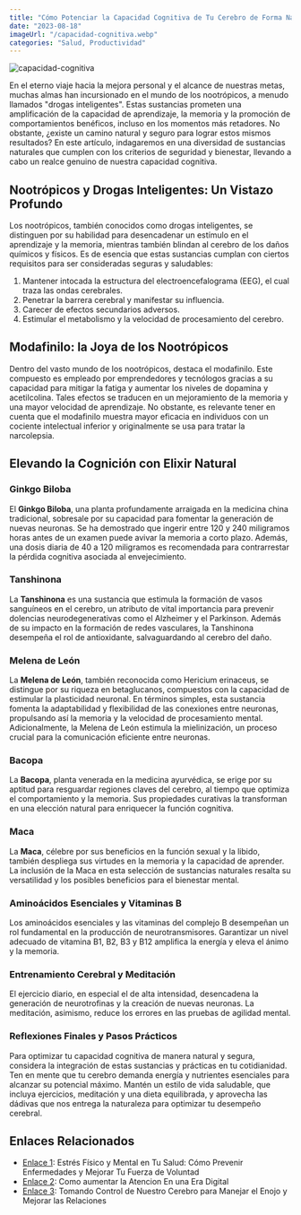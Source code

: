 ```yaml
---
title: "Cómo Potenciar la Capacidad Cognitiva de Tu Cerebro de Forma Natural"
date: "2023-08-18"
imageUrl: "/capacidad-cognitiva.webp"
categories: "Salud, Productividad"
---
```


![capacidad-cognitiva](/capacidad-cognitiva.webp)


En el eterno viaje hacia la mejora personal y el alcance de nuestras metas, muchas almas han incursionado en el mundo de los nootrópicos, a menudo llamados "drogas inteligentes". Estas sustancias prometen una amplificación de la capacidad de aprendizaje, la memoria y la promoción de comportamientos benéficos, incluso en los momentos más retadores. No obstante, ¿existe un camino natural y seguro para lograr estos mismos resultados? En este artículo, indagaremos en una diversidad de sustancias naturales que cumplen con los criterios de seguridad y bienestar, llevando a cabo un realce genuino de nuestra capacidad cognitiva.

## Nootrópicos y Drogas Inteligentes: Un Vistazo Profundo

Los nootrópicos, también conocidos como drogas inteligentes, se distinguen por su habilidad para desencadenar un estímulo en el aprendizaje y la memoria, mientras también blindan al cerebro de los daños químicos y físicos. Es de esencia que estas sustancias cumplan con ciertos requisitos para ser consideradas seguras y saludables:

1. Mantener intocada la estructura del electroencefalograma (EEG), el cual traza las ondas cerebrales.
2. Penetrar la barrera cerebral y manifestar su influencia.
3. Carecer de efectos secundarios adversos.
4. Estimular el metabolismo y la velocidad de procesamiento del cerebro.

## Modafinilo: la Joya de los Nootrópicos

Dentro del vasto mundo de los nootrópicos, destaca el modafinilo. Este compuesto es empleado por emprendedores y tecnólogos gracias a su capacidad para mitigar la fatiga y aumentar los niveles de dopamina y acetilcolina. Tales efectos se traducen en un mejoramiento de la memoria y una mayor velocidad de aprendizaje. No obstante, es relevante tener en cuenta que el modafinilo muestra mayor eficacia en individuos con un cociente intelectual inferior y originalmente se usa para tratar la narcolepsia.

## Elevando la Cognición con Elixir Natural

### Ginkgo Biloba

El **Ginkgo Biloba**, una planta profundamente arraigada en la medicina china tradicional, sobresale por su capacidad para fomentar la generación de nuevas neuronas. Se ha demostrado que ingerir entre 120 y 240 miligramos horas antes de un examen puede avivar la memoria a corto plazo. Además, una dosis diaria de 40 a 120 miligramos es recomendada para contrarrestar la pérdida cognitiva asociada al envejecimiento.

### Tanshinona

La **Tanshinona** es una sustancia que estimula la formación de vasos sanguíneos en el cerebro, un atributo de vital importancia para prevenir dolencias neurodegenerativas como el Alzheimer y el Parkinson. Además de su impacto en la formación de redes vasculares, la Tanshinona desempeña el rol de antioxidante, salvaguardando al cerebro del daño.

### Melena de León

La **Melena de León**, también reconocida como Hericium erinaceus, se distingue por su riqueza en betaglucanos, compuestos con la capacidad de estimular la plasticidad neuronal. En términos simples, esta sustancia fomenta la adaptabilidad y flexibilidad de las conexiones entre neuronas, propulsando así la memoria y la velocidad de procesamiento mental. Adicionalmente, la Melena de León estimula la mielinización, un proceso crucial para la comunicación eficiente entre neuronas.

### Bacopa

La **Bacopa**, planta venerada en la medicina ayurvédica, se erige por su aptitud para resguardar regiones claves del cerebro, al tiempo que optimiza el comportamiento y la memoria. Sus propiedades curativas la transforman en una elección natural para enriquecer la función cognitiva.

### Maca

La **Maca**, célebre por sus beneficios en la función sexual y la libido, también despliega sus virtudes en la memoria y la capacidad de aprender. La inclusión de la Maca en esta selección de sustancias naturales resalta su versatilidad y los posibles beneficios para el bienestar mental.

### Aminoácidos Esenciales y Vitaminas B

Los aminoácidos esenciales y las vitaminas del complejo B desempeñan un rol fundamental en la producción de neurotransmisores. Garantizar un nivel adecuado de vitamina B1, B2, B3 y B12 amplifica la energía y eleva el ánimo y la memoria.

### Entrenamiento Cerebral y Meditación

El ejercicio diario, en especial el de alta intensidad, desencadena la generación de neurotrofinas y la creación de nuevas neuronas. La meditación, asimismo, reduce los errores en las pruebas de agilidad mental.

### Reflexiones Finales y Pasos Prácticos

Para optimizar tu capacidad cognitiva de manera natural y segura, considera la integración de estas sustancias y prácticas en tu cotidianidad. Ten en mente que tu cerebro demanda energía y nutrientes esenciales para alcanzar su potencial máximo. Mantén un estilo de vida saludable, que incluya ejercicios, meditación y una dieta equilibrada, y aprovecha las dádivas que nos entrega la naturaleza para optimizar tu desempeño cerebral.

## Enlaces Relacionados

- [Enlace 1](https://abelardo.blog/posts/estres-fisico-y-mental): Estrés Físico y Mental en Tu Salud: Cómo Prevenir Enfermedades y Mejorar Tu Fuerza de Voluntad
- [Enlace 2](https://abelardo.blog/posts/aumentar-la-atencion): Como aumentar la Atencion En una Era Digital
- [Enlace 3](https://abelardo.blog/posts/manejar-el-enojo): Tomando Control de Nuestro Cerebro para Manejar el Enojo y Mejorar las Relaciones